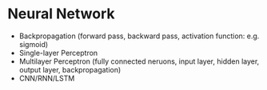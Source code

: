 # Neural Network

* Backpropagation (forward pass, backward pass, activation function: e.g. sigmoid)
* Single-layer Perceptron 
* Multilayer Perceptron (fully connected neruons, input layer, hidden layer, output layer, backpropagation)
* CNN/RNN/LSTM

